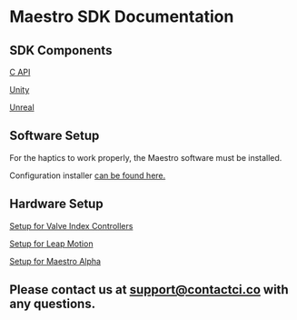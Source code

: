 # Maestro SDK Documentation

## SDK Components
[C API](https://contact-control-interfaces.github.io/maestro-sdk-docs/C/html/index.html)

[Unity](https://contact-control-interfaces.github.io/maestro-sdk-docs/Unity/)

[Unreal](https://contact-control-interfaces.github.io/maestro-sdk-docs/Unreal/)

## Software Setup
For the haptics to work properly, the Maestro software must be installed.

Configuration installer [can be found here.](https://github.com/Contact-Control-Interfaces/maestro-installer)

## Hardware Setup
[Setup for Valve Index Controllers](https://contact-control-interfaces.github.io/maestro-sdk-docs/Setup/setup_valve_index)

[Setup for Leap Motion](https://contact-control-interfaces.github.io/maestro-sdk-docs/Setup/setup_leap_motion)

[Setup for Maestro Alpha](https://contact-control-interfaces.github.io/maestro-sdk-docs/Setup/setup_alpha)
  
## Please contact us at <support@contactci.co> with any questions.
